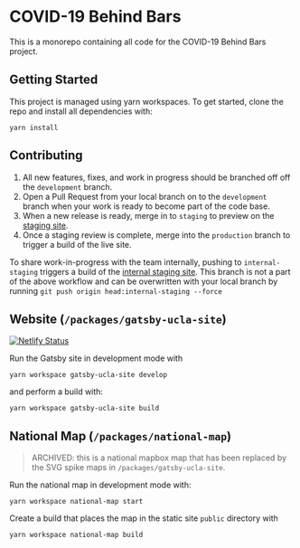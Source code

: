 # COVID-19 Behind Bars

This is a monorepo containing all code for the COVID-19 Behind Bars project.

## Getting Started

This project is managed using yarn workspaces. To get started, clone the repo and install all dependencies with:

```
yarn install
```

## Contributing

  1. All new features, fixes, and work in progress should be branched off off the `development` branch.
  2. Open a Pull Request from your local branch on to the `development` branch when your work is ready to become part of the code base.
  3. When a new release is ready, merge in to `staging` to preview on the [staging site](https://staging--covid-19-behind-bars.netlify.app/).
  4. Once a staging review is complete, merge into the `production` branch to trigger a build of the live site.

To share work-in-progress with the team internally, pushing to `internal-staging` triggers a build of the [internal staging site](https://internal-staging--covid-19-behind-bars.netlify.app/). This branch is not a part of the above workflow and can be overwritten with your local branch by running `git push origin head:internal-staging --force`

## Website (`/packages/gatsby-ucla-site`)

[![Netlify Status](https://api.netlify.com/api/v1/badges/1886ec87-389f-470e-a6c0-84f5d44ed418/deploy-status)](https://app.netlify.com/sites/covid-19-behind-bars/deploys)

Run the Gatsby site in development mode with

```
yarn workspace gatsby-ucla-site develop
```

and perform a build with:

```
yarn workspace gatsby-ucla-site build
```

## National Map (`/packages/national-map`)

> ARCHIVED: this is a national mapbox map that has been replaced by the SVG spike maps in `/packages/gatsby-ucla-site`.

Run the national map in development mode with:

```
yarn workspace national-map start
```

Create a build that places the map in the static site `public` directory with

```
yarn workspace national-map build
```
